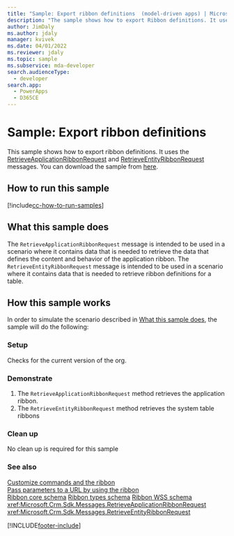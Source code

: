 ```yaml
---
title: "Sample: Export ribbon definitions  (model-driven apps) | Microsoft Docs" # Intent and product brand in a unique string of 43-59 chars including spaces
description: "The sample shows how to export Ribbon definitions. It uses the RetrieveApplicationRibbon and RetrieveEntityRibbon messages." # 115-145 characters including spaces. This abstract displays in the search result.
author: JimDaly
ms.author: jdaly
manager: kvivek
ms.date: 04/01/2022
ms.reviewer: jdaly
ms.topic: sample
ms.subservice: mda-developer
search.audienceType: 
  - developer
search.app: 
  - PowerApps
  - D365CE
---
```

# Sample: Export ribbon definitions

This sample shows how to export ribbon definitions. It uses the [RetrieveApplicationRibbonRequest](/dotnet/api/microsoft.crm.sdk.messages.retrieveapplicationribbonrequest?view=dynamics-general-ce-9) and [RetrieveEntityRibbonRequest](/dotnet/api/microsoft.crm.sdk.messages.retrieveentityribbonrequest?view=dynamics-general-ce-9) messages. You can download the sample from [here](https://github.com/microsoft/PowerApps-Samples/tree/master/cds/orgsvc/C%23/ExportRibbonDefinitions).

## How to run this sample

[!include[cc-how-to-run-samples](../data-platform/includes/cc-how-to-run-samples.md)]

## What this sample does

The `RetrieveApplicationRibbonRequest` message is intended to be used in a scenario where it contains data that is needed to retrieve the data that defines the content and behavior of the application ribbon. The `RetrieveEntityRibbonRequest` message is intended to be used in a scenario where it contains data that is needed to retrieve ribbon definitions for a table.

## How this sample works

In order to simulate the scenario described in [What this sample does](#what-this-sample-does), the sample will do the following:

### Setup

Checks for the current version of the org.

### Demonstrate

1. The `RetrieveApplicationRibbonRequest` method retrieves the application ribbon.
2. The `RetrieveEntityRibbonRequest` method retrieves the system table ribbons

### Clean up

No clean up is required for this sample

  
### See also  
 [Customize commands and the ribbon](customize-commands-ribbon.md)   
 [Pass parameters to a URL by using the ribbon](pass-parameters-url-by-using-ribbon.md)   
 [Ribbon core schema](ribbon-core-schema.md)
 [Ribbon types schema](ribbon-types-schema.md)
 [Ribbon WSS schema](ribbon-wss-schema.md)
 <xref:Microsoft.Crm.Sdk.Messages.RetrieveApplicationRibbonRequest>   
 <xref:Microsoft.Crm.Sdk.Messages.RetrieveEntityRibbonRequest>


[!INCLUDE[footer-include](../../includes/footer-banner.md)]